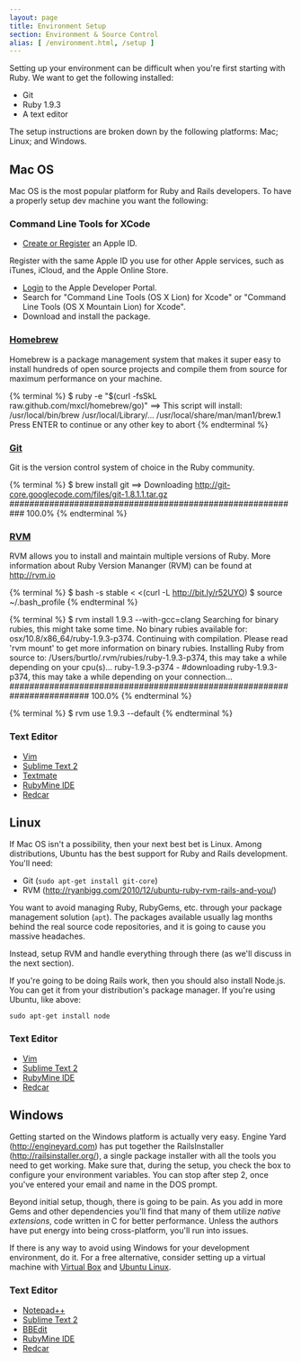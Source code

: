 ```yaml
---
layout: page
title: Environment Setup
section: Environment & Source Control
alias: [ /environment.html, /setup ]
---
```


Setting up your environment can be difficult when you're first starting with Ruby. We want to get the following installed:

* Git
* Ruby 1.9.3
* A text editor

The setup instructions are broken down by the following platforms: Mac; Linux; and Windows.

## Mac OS

Mac OS is the most popular platform for Ruby and Rails developers. To have a properly setup dev machine you want the following:

### Command Line Tools for XCode
* [Create or Register](https://developer.apple.com/programs/register/) an Apple ID.

Register with the same Apple ID you use for other Apple services, such as iTunes, iCloud, and the Apple Online Store.

* [Login](http://developer.apple.com/downloads) to the Apple Developer Portal.
* Search for "Command Line Tools (OS X Lion) for Xcode" or "Command Line Tools (OS X Mountain Lion) for Xcode".
* Download and install the package.

### [Homebrew](http://mxcl.github.com/homebrew/)

Homebrew is a package management system that makes it super easy to install hundreds of open source projects and compile them from source for maximum performance on your machine.

{% terminal %}
$ ruby -e "$(curl -fsSkL raw.github.com/mxcl/homebrew/go)"
==> This script will install:
/usr/local/bin/brew
/usr/local/Library/...
/usr/local/share/man/man1/brew.1
Press ENTER to continue or any other key to abort
{% endterminal %}

### [Git](http://git-scm.com/)

Git is the version control system of choice in the Ruby community.

{% terminal %}
$ brew install git
==> Downloading http://git-core.googlecode.com/files/git-1.8.1.1.tar.gz
########################################################### 100.0%
{% endterminal %}


### [RVM](http://rvm.io)

RVM allows you to install and maintain multiple versions of Ruby. More information about Ruby Version Mananger (RVM) can be found at http://rvm.io

{% terminal %}
$ bash -s stable < <(curl -L http://bit.ly/r52UYO)
$ source ~/.bash_profile
{% endterminal %}

{% terminal %}
$ rvm install 1.9.3 --with-gcc=clang
Searching for binary rubies, this might take some time.
No binary rubies available for: osx/10.8/x86_64/ruby-1.9.3-p374.
Continuing with compilation. Please read 'rvm mount' to get more information on binary rubies.
Installing Ruby from source to: /Users/burtlo/.rvm/rubies/ruby-1.9.3-p374, this may take a while depending on your cpu(s)...
ruby-1.9.3-p374 - #downloading ruby-1.9.3-p374, this may take a while depending on your connection...
######################################################################## 100.0%
{% endterminal %}

{% terminal %}
$ rvm use 1.9.3 --default
{% endterminal %}

### Text Editor

* [Vim](http://www.vim.org/)
* [Sublime Text 2](http://www.sublimetext.com/2)
* [Textmate](http://macromates.com/)
* [RubyMine IDE](http://www.jetbrains.com/ruby/)
* [Redcar](http://redcareditor.com/)

## Linux

If Mac OS isn't a possibility, then your next best bet is Linux. Among distributions, Ubuntu has the best support for Ruby and Rails development. You'll need:

* Git (`sudo apt-get install git-core`)
* RVM (<http://ryanbigg.com/2010/12/ubuntu-ruby-rvm-rails-and-you/>)

You want to avoid managing Ruby, RubyGems, etc. through your package management solution (`apt`). The packages available usually lag months behind the real source code repositories, and it is going to cause you massive headaches.

Instead, setup RVM and handle everything through there (as we'll discuss in the next section).

If you're going to be doing Rails work, then you should also install Node.js. You can get it from your distribution's package manager. If you're using Ubuntu, like above:

`sudo apt-get install node`

### Text Editor

* [Vim](http://www.vim.org/)
* [Sublime Text 2](http://www.sublimetext.com/2)
* [RubyMine IDE](http://www.jetbrains.com/ruby/)
* [Redcar](http://redcareditor.com/) 

## Windows

Getting started on the Windows platform is actually very easy. Engine Yard (<http://engineyard.com>) has put together the RailsInstaller (<http://railsinstaller.org/>), a single package installer with all the tools you need to get working. Make sure that, during the setup, you check the box to configure your environment variables. You can stop after step 2, once you've entered your email and name in the DOS prompt.

Beyond initial setup, though, there is going to be pain. As you add in more Gems and other dependencies you'll find that many of them utilize _native extensions_, code written in C for better performance. Unless the authors have put energy into being cross-platform, you'll run into issues.

<div class="opinion">
<p>If there is any way to avoid using Windows for your development environment, do it. For a free alternative, consider setting up a virtual machine with <a href="http://www.virtualbox.org">Virtual Box</a> and <a href="http://www.ubuntu.com/download/ubuntu/download">Ubuntu Linux</a>.</p>
</div>

### Text Editor

* [Notepad++](http://notepad-plus-plus.org/)
* [Sublime Text 2](http://www.sublimetext.com/2)
* [BBEdit](http://www.barebones.com/products/bbedit/index.html?utm_source=df&utm_medium=banner&utm_campaign=bbedit)
* [RubyMine IDE](http://www.jetbrains.com/ruby/)
* [Redcar](http://redcareditor.com/) 
